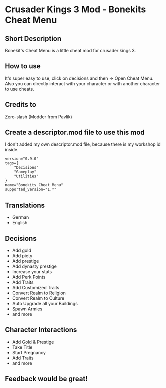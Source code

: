 # Crusader Kings 3 Mod - Bonekits Cheat Menu

## Short Description
Bonekit's Cheat Menu is a little cheat mod for crusader kings 3.

## How to use
It's super easy to use, click on decisions and then => Open Cheat Menu.
Also you can directly interact with your character or with another character to use cheats.

## Credits to
Zero-slash (Modder from Pavlik)

## Create a descriptor.mod file to use this mod
I don't added my own descriptor.mod file, because there is my workshop id inside.
```
version="0.9.0"
tags={
	"Decisions"
	"Gameplay"
	"Utilities"
}
name="Bonekits Cheat Menu"
supported_version="1.*"
```

## Translations
* German
* English

## Decisions
* Add gold
* Add piety
* Add prestige
* Add dynasty prestige
* Increase your stats
* Add Perk Points
* Add Traits
* Add Customized Traits
* Convert Realm to Religion
* Convert Realm to Culture
* Auto Upgrade all your Buildings
* Spawn Armies
* and more

## Character Interactions
* Add Gold & Prestige
* Take Title
* Start Pregnancy
* Add Traits
* and more

## Feedback would be great!